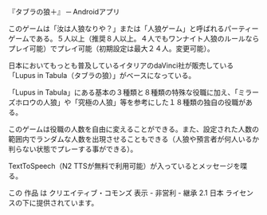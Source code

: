 ﻿『タブラの狼＋』 ─ Androidアプリ

このゲームは「汝は人狼なりや？」または「人狼ゲーム」と呼ばれるパーティーゲームである。５人以上（推奨８人以上。４人でもワンナイト人狼のルールならプレイ可能）でプレイ可能（初期設定は最大２４人。変更可能）。

日本においてもっとも普及しているイタリアのdaVinci社が販売している「Lupus in Tabula（タブラの狼）」がベースになっている。

「Lupus in Tabula」にある基本の３種類と８種類の特殊な役職に加え、「ミラーズホロウの人狼」や「究極の人狼」等を参考にした１８種類の独自の役職がある。

このゲームは役職の人数を自由に変えることができる。また、設定された人数の範囲内でランダムな人数を出現させることもできる（人狼や預言者が何人いるか判らない状態でプレーする事ができる）。

TextToSpeech（N2 TTSが無料で利用可能）が入っているとメッセージを喋る。

この 作品 は クリエイティブ・コモンズ 表示 - 非営利 - 継承 2.1 日本 ライセンスの下に提供されています。
